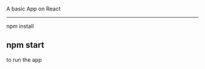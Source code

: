 A basic App on React

--------------------------
npm  install

npm start
-------------------------
to run the app
